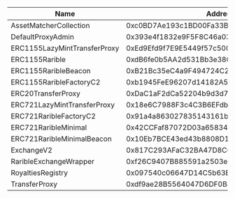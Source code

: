  Name | Address | Url 
 --- | --- | ---
 AssetMatcherCollection | 0xc0BD7Ae193c1BD00Fa33B0E5fDCF60FF2d66EefC | https://sepolia.etherscan.io/address/0xc0BD7Ae193c1BD00Fa33B0E5fDCF60FF2d66EefC 
 DefaultProxyAdmin | 0x393e4f1832e9F5F8C46a031275135640E61e9A9a | https://sepolia.etherscan.io/address/0x393e4f1832e9F5F8C46a031275135640E61e9A9a 
 ERC1155LazyMintTransferProxy | 0xEd9Efd9f7E9E5449f57c50001E94A985E57986ca | https://sepolia.etherscan.io/address/0xEd9Efd9f7E9E5449f57c50001E94A985E57986ca 
 ERC1155Rarible | 0xdB6fe0b5AA2d531Bb3e380d48B9f263cdcCeAC66 | https://sepolia.etherscan.io/address/0xdB6fe0b5AA2d531Bb3e380d48B9f263cdcCeAC66 
 ERC1155RaribleBeacon | 0xB21Bc35eC4a9F494724C23da919E47792139eAA0 | https://sepolia.etherscan.io/address/0xB21Bc35eC4a9F494724C23da919E47792139eAA0 
 ERC1155RaribleFactoryC2 | 0xb1945FeE96207d14182A569075426cF79A4Ec240 | https://sepolia.etherscan.io/address/0xb1945FeE96207d14182A569075426cF79A4Ec240 
 ERC20TransferProxy | 0xDaC1aF2dCa52204b9d3d7b3bf967A30d5FCE8DC4 | https://sepolia.etherscan.io/address/0xDaC1aF2dCa52204b9d3d7b3bf967A30d5FCE8DC4 
 ERC721LazyMintTransferProxy | 0x18e6C7988F3c4C3B6EFdb69449EAE6B5eeA39e30 | https://sepolia.etherscan.io/address/0x18e6C7988F3c4C3B6EFdb69449EAE6B5eeA39e30 
 ERC721RaribleFactoryC2 | 0x91a4a863027835143161b635BfB9A6d887993D3D | https://sepolia.etherscan.io/address/0x91a4a863027835143161b635BfB9A6d887993D3D 
 ERC721RaribleMinimal | 0x42CCFaf87072D03a6583488d205D99cFeE2427b5 | https://sepolia.etherscan.io/address/0x42CCFaf87072D03a6583488d205D99cFeE2427b5 
 ERC721RaribleMinimalBeacon | 0x10Eb7BCE43ed43b8808D1B5dd294895F7f9c6e4A | https://sepolia.etherscan.io/address/0x10Eb7BCE43ed43b8808D1B5dd294895F7f9c6e4A 
 ExchangeV2 | 0x817C293AFaC32BA47D8C6726E57ccDFc393EABc7 | https://sepolia.etherscan.io/address/0x817C293AFaC32BA47D8C6726E57ccDFc393EABc7 
 RaribleExchangeWrapper | 0xf26C9407B885591a2503e51CFab118bef89eCCAa | https://sepolia.etherscan.io/address/0xf26C9407B885591a2503e51CFab118bef89eCCAa 
 RoyaltiesRegistry | 0x097540c06647D14C5b63E678DC6e290e0f2150cc | https://sepolia.etherscan.io/address/0x097540c06647D14C5b63E678DC6e290e0f2150cc 
 TransferProxy | 0xdf9ae28B5564047D6DF0B4A44Eb81CD187BdA308 | https://sepolia.etherscan.io/address/0xdf9ae28B5564047D6DF0B4A44Eb81CD187BdA308 
